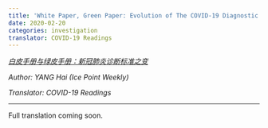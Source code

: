 ```yaml
---
title: 'White Paper, Green Paper: Evolution of The COVID-19 Diagnostic Criteria (Coming Soon)'
date: 2020-02-20
categories: investigation
translator: COVID-19 Readings
---
```


*[白皮手册与绿皮手册：新冠肺炎诊断标准之变](https://mp.weixin.qq.com/s/vysNta8IU2wbRBv-c3aS4Q)*

*Author: YANG Hai (Ice Point Weekly)*

*Translator: COVID-19 Readings*

---

Full translation coming soon.
